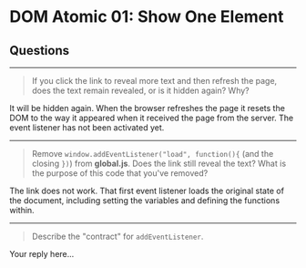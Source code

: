 # DOM Atomic 01: Show One Element

## Questions

---

> If you click the link to reveal more text and then refresh the page, does the text remain revealed, or is it hidden again? Why?

It will be hidden again. When the browser refreshes the page it resets the DOM to the way it appeared when it received the page from the server. The event listener has not been activated yet.

---

> Remove `window.addEventListener("load", function(){` (and the closing `})`) from **global.js**. Does the link still reveal the text? What is the purpose of this code that you've removed?

The link does not work. That first event listener loads the original state of the document, including setting the variables and defining the functions within.

---

> Describe the "contract" for `addEventListener`.

Your reply here...